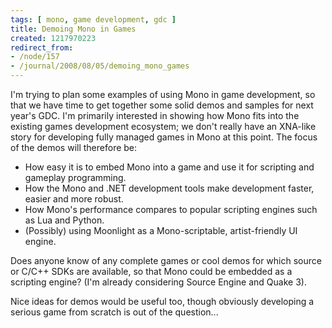 ```yaml
---
tags: [ mono, game development, gdc ]
title: Demoing Mono in Games
created: 1217970223
redirect_from:
- /node/157
- /journal/2008/08/05/demoing_mono_games
---
```

I'm trying to plan some examples of using Mono in game development, so that we
have time to get together some solid demos and samples for next year's GDC. I'm
primarily interested in showing how Mono fits into the existing games
development ecosystem; we don't really have an XNA-like story for developing
fully managed games in Mono at this point.<!--break--> The focus of the demos
will therefore be:

* How easy it is to embed Mono into a game and use it for scripting and gameplay
  programming.
* How the Mono and .NET development tools make development faster, easier and
  more robust.
* How Mono's performance compares to popular scripting engines such as Lua and
  Python.
* (Possibly) using Moonlight as a Mono-scriptable, artist-friendly UI engine.

Does anyone know of any complete games or cool demos for which source or C/C++
SDKs are available, so that Mono could be embedded as a scripting engine? (I'm
already considering Source Engine and Quake 3).

Nice ideas for demos would be useful too, though obviously developing a serious
game from scratch is out of the question...